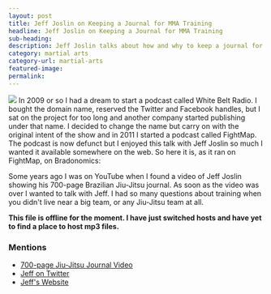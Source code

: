 ```yaml
---
layout: post
title: Jeff Joslin on Keeping a Journal for MMA Training
headline: Jeff Joslin on Keeping a Journal for MMA Training
sub-heading:
description: Jeff Joslin talks about how and why to keep a journal for Brazilian Jiu-Jitsu and MMA training.
category: martial arts
category-url: martial-arts
featured-image:
permalink:
---
```


<img class="pullright" src="{{ site.url }}/images/jeff-joslin.jpg">
In 2009 or so I had a dream to start a podcast called White Belt Radio. I bought the domain name, reserved the Twitter and Facebook handles, but I sat on the project for too long and another company started publishing under that name. I decided to change the name but carry on with the original intent of the show and in 2011 I started a podcast called FightMap. The podcast is now defunct but I enjoyed this talk with Jeff Joslin so much I wanted it available somewhere on the web. So here it is, as it ran on FightMap, on Bradonomics:

Some years ago I was on YouTube when I found a video of Jeff Joslin showing his 700-page Brazilian Jiu-Jitsu journal. As soon as the video was over I wanted to talk with Jeff. I had so many questions about training when you didn't live near a big team, or any Jiu-Jitsu team at all.

**This file is offline for the moment. I have just switched hosts and have yet to find a place to host mp3 files.**

### Mentions

*   [700-page Jiu-Jitsu Journal Video](http://www.youtube.com/watch?v=oKA4dPAMk7E)
*   [Jeff on Twitter](https://twitter.com/JeffJoslin)
*   [Jeff's Website](http://www.jeffjoslinmma.com/my-story/)